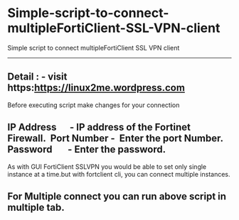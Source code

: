 # Simple-script-to-connect-multipleFortiClient-SSL-VPN-client
Simple script to connect multipleFortiClient SSL VPN client

-----------------------------------------------------------------------------------------------------------------
Detail : - visit https:https://linux2me.wordpress.com
-----------------------------------------------------------------------------------------------------------------
Before executing script make changes for your connection

IP Address      - IP address of the Fortinet Firewall. 
Port Number -  Enter the port Number.
Password       - Enter the password.
-----------------------------------------------------------------------------------------------------------------
As with GUI FortiClient SSLVPN you would be able to set only single instance at a time.but with fortclient cli, 
you can connect multiple instances.

For Multiple connect you can run above script in multiple tab.
-----------------------------------------------------------------------------------------------------------------

